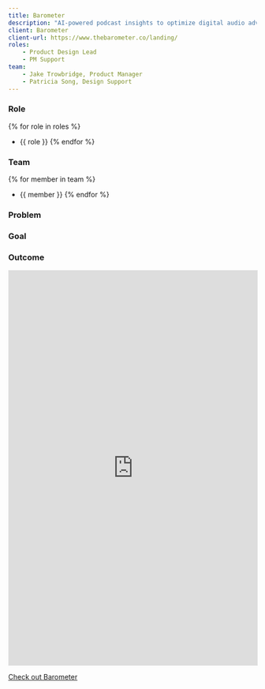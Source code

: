 ```yaml
---
title: Barometer
description: "AI-powered podcast insights to optimize digital audio advertising spend. Barometer helps brands and publishers improve the ROI on their marketing and advertisement budgets."
client: Barometer
client-url: https://www.thebarometer.co/landing/
roles: 
    - Product Design Lead
    - PM Support
team: 
    - Jake Trowbridge, Product Manager
    - Patricia Song, Design Support
---
```


### Role 
{% for role in roles %}
- {{ role }}
{% endfor %}

### Team 
{% for member in team %}
- {{ member }}
{% endfor %}

### Problem


### Goal


### Outcome

<iframe style="border: 1px solid rgba(0, 0, 0, 0.1);" width="100%" height="800" src="https://www.figma.com/embed?embed_host=share&url=https%3A%2F%2Fwww.figma.com%2Fproto%2F28SLlDSPRXWhrwzDxovlGO%2FBarometer%3Fpage-id%3D0%253A1%26type%3Ddesign%26node-id%3D1-10993%26viewport%3D680%252C560%252C0.1%26t%3DcOaUH203PNesl4KF-1%26scaling%3Dscale-down%26starting-point-node-id%3D1%253A10993%26mode%3Ddesign" allowfullscreen></iframe>

<a href="{{ client-url }}" target="_blank">Check out Barometer</a>
